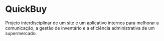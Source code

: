 # QuickBuy
Projeto interdisciplinar de um site e um aplicativo internos para melhorar a comunicação, a gestão de inventário e a eficiência administrativa de um supermercado.
